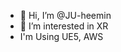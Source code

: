 - 👋 Hi, I’m @JU-heemin
- 👀 I’m interested in XR
- I'm Using UE5, AWS
<!---
JU-heemin/JU-heemin is a ✨ special ✨ repository because its `README.md` (this file) appears on your GitHub profile.
You can click the Preview link to take a look at your changes.
--->
